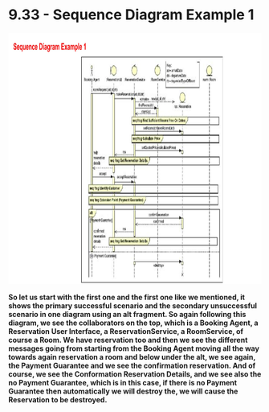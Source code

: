 # 9.33 - Sequence Diagram Example 1

<img src="/images/09_33_01.jpg" width="800" height="500">

**So let us start with the first one and the first one like we mentioned, it shows the primary successful scenario and the secondary unsuccessful scenario in one diagram using an alt fragment. So again following this diagram, we see the collaborators on the top, which is a Booking Agent, a Reservation User Interface, a ReservationService, a RoomService, of course a Room. We have reservation too and then we see the different messages going from starting from the Booking Agent moving all the way towards again reservation a room and below under the alt, we see again, the Payment Guarantee and we see the confirmation reservation. And of course, we see the Conformation Reservation Details, and we see also the no Payment Guarantee, which is in this case, if there is no Payment Guarantee then automatically we will destroy the, we will cause the Reservation to be destroyed.**